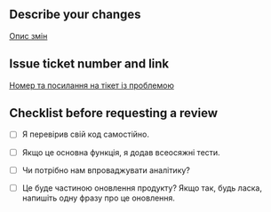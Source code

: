 ## Describe your changes
[Опис змін](https://github.com/Practical-DevOps-GitHub/practical-devops-github-tasks-Shkimbos#describe-your-changes)

## Issue ticket number and link
[Номер та посилання на тікет із проблемою](https://github.com/Practical-DevOps-GitHub/practical-devops-github-tasks-Shkimbos#issue-ticket-number-and-link)

## Checklist before requesting a review
- [ ] Я перевірив свій код самостійно.
- [ ] Якщо це основна функція, я додав всеосяжні тести.
- [ ] Чи потрібно нам впроваджувати аналітику?
- [ ] Це буде частиною оновлення продукту? Якщо так, будь ласка, напишіть одну фразу про це оновлення.

